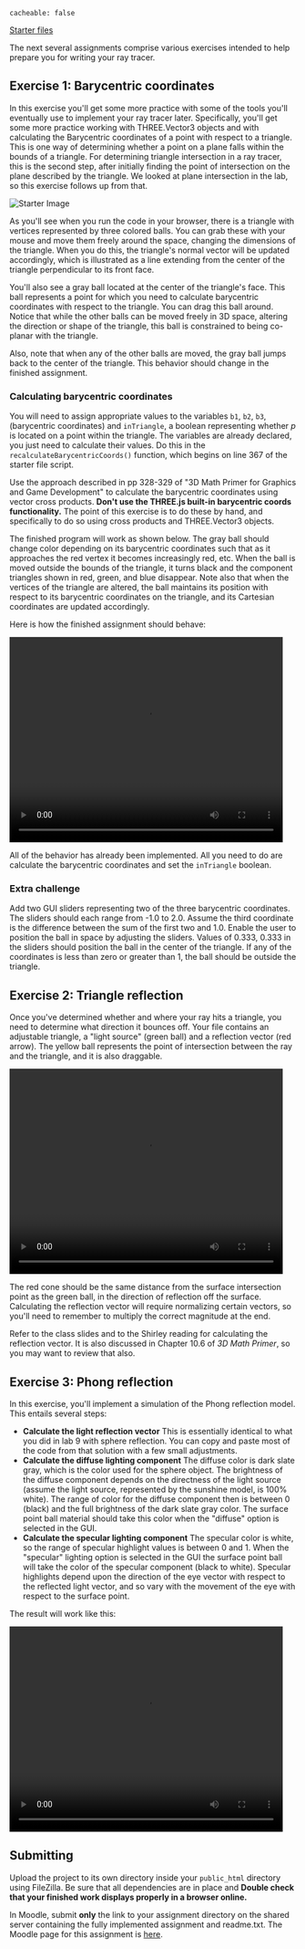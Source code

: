 ```
cacheable: false
```

[Starter files](/~tmullen/secure/f17cg/cs315-hw11.zip)

The next several assignments comprise various exercises intended to help prepare you for writing your ray tracer. 

## Exercise 1: Barycentric coordinates

In this exercise you'll get some more practice with some of the tools you'll
eventually use to implement your ray tracer later. Specifically, you'll get some more 
practice working with THREE.Vector3 objects and with calculating the Barycentric
coordinates of a point with respect to a triangle. This is one way of determining
whether a point on a plane falls within the bounds of a triangle. For determining triangle intersection in a ray tracer, this is the second step, after initially finding the point of intersection on the plane described by the triangle. We looked at plane intersection in the lab, so this exercise follows up from that. 

![Starter Image](/~tmullen/images/cg/barycentricStart.png)

As you'll see when you
run the code in your browser, there is a triangle with vertices represented by
three colored balls. You can grab these with your mouse and move them freely
around the space, changing the dimensions of the triangle. When you do this, the
triangle's normal vector will be updated accordingly, which is illustrated as
a line extending from the center of the triangle perpendicular to its front face.

You'll also see a gray ball located at the center of the triangle's face. This ball
represents a point for which you need to calculate barycentric coordinates with
respect to the triangle. You can drag this ball around. Notice that while
the other balls can be moved freely in 3D space, altering the direction or shape of the triangle,
this ball is constrained to being co-planar with the triangle.

Also, note that when any of the other balls are moved, the gray ball jumps back
to the center of the triangle. This behavior should change in the finished assignment.

### Calculating barycentric coordinates

You will need to assign appropriate values to the variables `b1`, `b2`, `b3`,
(barycentric coordinates) and `inTriangle`, a boolean representing whether <em>p</em>
 is located on a point within the triangle. The variables are already declared,
 you just need to calculate their values. Do this in the
  `recalculateBarycentricCoords()` function, which begins on line 367 of the
  starter file script.

Use the approach described in pp 328-329 of "3D Math Primer for Graphics and
Game Development" to calculate the barycentric coordinates using vector cross
products. **Don't use the THREE.js built-in barycentric coords functionality.**
The point of this exercise is to do these by hand, and specifically to do so using
cross products and THREE.Vector3 objects.

The finished program will work as shown below. The gray ball should change color
depending on its barycentric coordinates such that as it approaches the red vertex
it becomes increasingly red, etc. When the ball is moved outside the bounds
of the triangle, it turns black and the component triangles shown in red, green,
and blue disappear. Note also that when the vertices of the triangle are altered,
the ball maintains its position with respect to its barycentric coordinates on the
triangle, and its Cartesian coordinates are updated accordingly.

Here is how the finished assignment should behave:

<video width="480" height="360" controls>
  <source src="/~tmullen/images/cg/barycentric.ogv" type="video/ogg;" codecs="theora, vorbis">
Your browser does not support the video tag.
</video>

All of the behavior has already been implemented. All you need to do are
calculate the barycentric coordinates and set the `inTriangle` boolean.

### Extra challenge

Add two GUI sliders representing two of the three barycentric coordinates. The sliders should each range from -1.0 to 2.0. Assume the third coordinate is the difference between the sum of the first two and 1.0. Enable the user to position the ball in space by adjusting the sliders. Values of 0.333, 0.333 in the sliders should position the ball in the center of the triangle. If any of the coordinates is less than zero or greater than 1, the ball should be outside the triangle.


## Exercise 2: Triangle reflection

Once you've determined whether and where your ray hits a triangle, you need to determine what direction it bounces off. Your file contains an adjustable triangle, a "light source" (green ball) and a reflection vector (red arrow). The yellow ball represents the point of intersection between the ray and the triangle, and it is also draggable. 

<video width="480" height="360" controls>
  <source src="/~tmullen/images/cg/triangleReflection.ogv" type="video/ogg;" codecs="theora, vorbis">
Your browser does not support the video tag.
</video>

The red cone should be the same distance from the surface intersection point as the green ball, in the direction of reflection off the surface. Calculating the reflection vector will require normalizing certain vectors, so you'll need to remember to multiply the correct magnitude at the end. 

Refer to the class slides and to the Shirley reading for calculating the reflection vector. It is also discussed in Chapter 10.6 of *3D Math Primer*, so you may want to review that also. 

## Exercise 3: Phong reflection

In this exercise, you'll implement a simulation of the Phong reflection model. This entails several steps:
  * **Calculate the light reflection vector** This is essentially identical to what you did in lab 9 with sphere reflection. You can copy and paste most of the code from that solution with a few small adjustments. 
  * **Calculate the diffuse lighting component** The diffuse color is dark slate gray, which is the color used for the sphere object. The brightness of the diffuse component depends on the directness of the light source (assume the light source, represented by the sunshine model, is 100% white). The range of color for the diffuse component then is between 0 (black) and the full brightness of the dark slate gray color. The surface point ball material should take this color when the "diffuse" option is selected in the GUI. 
  * **Calculate the specular lighting component** The specular color is white, so the range of specular highlight values is between 0 and 1. When the "specular" lighting option is selected in the GUI the surface point ball will take the color of the specular component (black to white). Specular highlights depend upon the direction of the eye vector with respect to the reflected light vector, and so vary with the movement of the eye with respect to the surface point. 
  
The result will work like this:

<video width="480" height="360" controls>
  <source src="/~tmullen/images/cg/phongReflection.ogv" type="video/ogg;" codecs="theora, vorbis">
Your browser does not support the video tag.
</video>


## Submitting

Upload the project to its own directory inside your `public_html` directory using FileZilla. Be sure that all dependencies are in place and **Double check that your finished work displays properly in a browser online.** 

In Moodle, submit **only** the link to your assignment directory on the shared server containing the fully implemented assignment and readme.txt.
The Moodle page for this assignment is [here](https://moodle.pugetsound.edu/moodle/mod/assign/view.php?id=407327).
